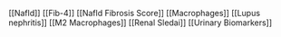 [[Nafld]]
[[Fib-4]]
[[Nafld Fibrosis Score]]
[[Macrophages]]
[[Lupus nephritis]]
[[M2 Macrophages]]
[[Renal Sledai]]
[[Urinary Biomarkers]]
